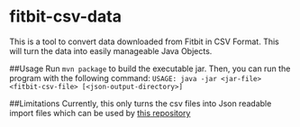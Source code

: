 # fitbit-csv-data
This is a tool to convert data downloaded from Fitbit in CSV Format. This will turn the data into easily manageable Java Objects.

##Usage
Run `mvn package` to build the executable jar. Then, you can run the program with the following command:
`USAGE: java -jar <jar-file> <fitbit-csv-file> [<json-output-directory>]`

##Limitations
Currently, this only turns the csv files into Json readable import files which can be used by [this repository](https://github.com/byu-oit-appdev/wellness-auto-healthyme)